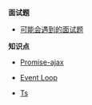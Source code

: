 **面试题**

 * [可能会遇到的面试题](/home.md)

**知识点**
 
* [Promise-ajax](/promise-ajax.md)

* [Event Loop](/Event-Loop.md)

* [Ts](/ts.md)

